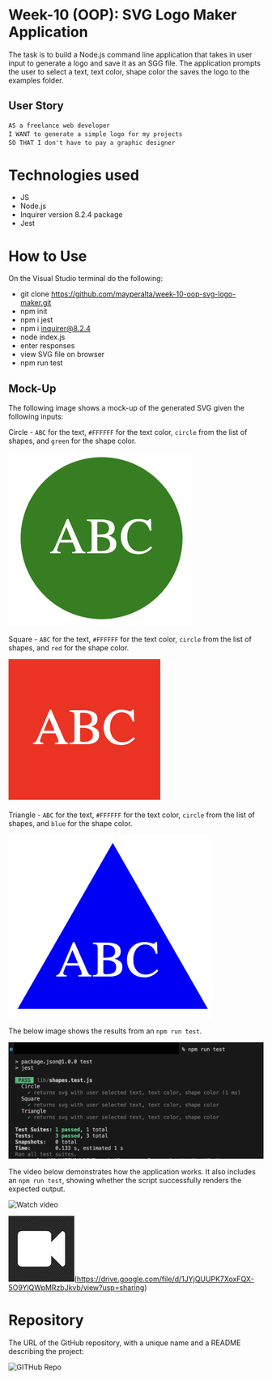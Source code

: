 # Week-10 (OOP): SVG Logo Maker Application

The task is to build a Node.js command line application that takes in user input to generate a logo and save it as an SGG file. The application prompts the user to select a  text, text color, shape color the saves the logo to the examples folder. 

## User Story

```md
AS a freelance web developer
I WANT to generate a simple logo for my projects
SO THAT I don't have to pay a graphic designer
```

# Technologies used

* JS
* Node.js
* Inquirer version 8.2.4 package
* Jest

# How to Use 

On the Visual Studio terminal do the following: 

* git clone https://github.com/mayperalta/week-10-oop-svg-logo-maker.git
* npm init
* npm i jest
* npm i inquirer@8.2.4
* node index.js 
* enter responses
* view SVG file on browser
* npm run test


## Mock-Up

The following image shows a mock-up of the generated SVG given the following inputs:

Circle - `ABC` for the text, `#FFFFFF` for the text color, `circle` from the list of shapes, and `green` for the shape color. 

![Circle SVG](./assets/circle.png)

Square - `ABC` for the text, `#FFFFFF` for the text color, `circle` from the list of shapes, and `red` for the shape color. 

![Square SVG](./assets/square.png)

Triangle - `ABC` for the text, `#FFFFFF` for the text color, `circle` from the list of shapes, and `blue` for the shape color. 

![Triangle SVG](./assets/triangle.png)

The below image shows the results from an `npm run test`.

![Npm run test results](./assets/test-results.png)

The video below demonstrates how the application works. It also includes an `npm run test`, showing whether the script successfully renders the expected output.  

![Watch video](./assets/svg-demo.gif)

![Watch video](./assets/video-icon.jpeg)(https://drive.google.com/file/d/1JYjQUUPK7XoxFQX-5O9YlQWpMRzbJkvb/view?usp=sharing)

# Repository

The URL of the GitHub repository, with a unique name and a README describing the project:

![GITHub Repo](https://github.com/mayperalta/week-10-oop-svg-logo-maker)






